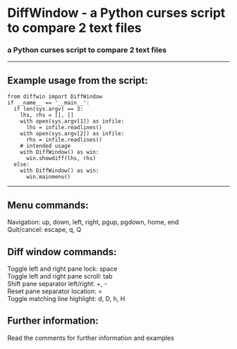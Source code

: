 # DiffWindow - a Python curses script to compare 2 text files

### a Python curses script to compare 2 text files

___

## Example usage from the script:

```
from diffwin import DiffWindow
if __name__ == '__main__':
  if len(sys.argv) == 3:
    lhs, rhs = [], []
    with open(sys.argv[1]) as infile:
      lhs = infile.readlines()
    with open(sys.argv[2]) as infile:
      rhs = infile.readlines()
    # intended usage
    with DiffWindow() as win:
      win.showdiff(lhs, rhs)
  else:
    with DiffWindow() as win:
      win.mainmenu()
```
___
## Menu commands:

Navigation:  up, down, left, right, pgup, pgdown, home, end  
Quit/cancel: escape, q, Q  

## Diff window commands:

Toggle left and right pane lock:   space  
Toggle left and right pane scroll: tab  
Shift pane separator left/right:   +, -  
Reset pane separator location:     =  
Toggle matching line highlight:    d, D, h, H  

## Further information:

Read the comments for further information and examples  

